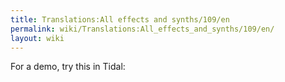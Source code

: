 ```yaml
---
title: Translations:All effects and synths/109/en
permalink: wiki/Translations:All_effects_and_synths/109/en/
layout: wiki
---
```


For a demo, try this in Tidal:
